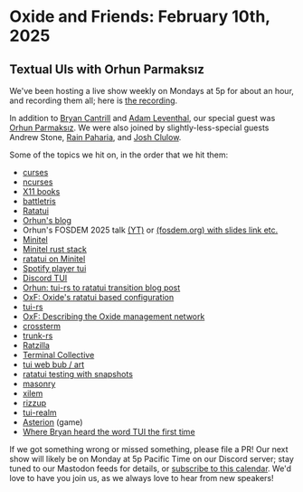 # Oxide and Friends: February 10th, 2025

## Textual UIs with Orhun Parmaksız

We've been hosting a live show weekly on Mondays at 5p for about an hour,
and recording them all; here is
[the recording](https://youtu.be/VbLz79trgz8).

In addition to
[Bryan Cantrill](https://bsky.app/profile/bcantrill.bsky.social) and
[Adam Leventhal](https://bsky.app/profile/ahl.bsky.social),
our special guest was
[Orhun Parmaksız](https://bsky.app/profile/orhun.dev).
We were also joined by slightly-less-special guests
Andrew Stone,
[Rain Paharia](https://bsky.app/profile/sunshowers.io),
and
[Josh Clulow](https://bsky.app/profile/jclulow.bsky.social).

Some of the topics we hit on, in the order that we hit them:

- [curses](https://en.wikipedia.org/wiki/Curses_(programming_library))
- [ncurses](https://en.wikipedia.org/wiki/Ncurses)
- [X11 books](https://www.goodreads.com/series/143548-the-definitive-guides-to-the-x-window-system)
- [battletris](https://github.com/jacksonofalltrades/BattleTris)
- [Ratatui](https://ratatui.rs/)
- [Orhun's blog](https://orhun.dev/)
- Orhun's FOSDEM 2025 talk [(YT)](https://www.youtube.com/watch?v=iepbyYrF_YQ) or [(fosdem.org) with slides link etc.](https://fosdem.org/2025/schedule/event/fosdem-2025-5496-bringing-terminal-aesthetics-to-the-web-with-rust-and-vice-versa-/)
- [Minitel](https://en.wikipedia.org/wiki/Minitel)
- [Minitel rust stack](https://github.com/plule/minitel)
- [ratatui on Minitel](https://www.youtube.com/watch?v=1qwrJ4NbFls)
- [Spotify player tui](https://github.com/aome510/spotify-player)
- [Discord TUI](https://github.com/ayn2op/discordo)
- [Orhun: tui-rs to ratatui transition blog post](https://blog.orhun.dev/ratatui-0-21-0/)
- [OxF: Oxide's ratatui based configuration](https://share.transistor.fm/s/13d3f864)
- [tui-rs](https://github.com/fdehau/tui-rs)
- [OxF: Describing the Oxide management network](https://share.transistor.fm/s/217e1960)
- [crossterm](https://github.com/crossterm-rs/crossterm)
- [trunk-rs](https://github.com/trunk-rs/trunk)
- [Ratzilla](https://github.com/orhun/ratzilla)
- [Terminal Collective](https://terminalcollective.org/)
- [tui web bub / art](https://fosstodon.org/@orhun/113828973153921659)
- [ratatui testing with snapshots](https://ratatui.rs/recipes/testing/snapshots/)
- [masonry](https://github.com/linebender/xilem/tree/main/masonry)
- [xilem](https://github.com/linebender/xilem)
- [rizzup](https://github.com/Pingid/rizzup)
- [tui-realm](https://github.com/veeso/tui-realm)
- [Asterion](https://github.com/ricott1/asterion) (game)
- [Where Bryan heard the word TUI the first time](https://youtu.be/LBs6XNUU5qA?t=1084)

If we got something wrong or missed something, please file a PR!
Our next show will likely be on Monday at 5p Pacific Time on our Discord
server; stay tuned to our Mastodon feeds for details, or [subscribe to this
calendar](https://calendar.google.com/calendar/ical/c_318925f4185aa71c4524d0d6127f31058c9e21f29f017d48a0fca6f564969cd0%40group.calendar.google.com/public/basic.ics).
We'd love to have you join us, as we always love to hear from new speakers!
